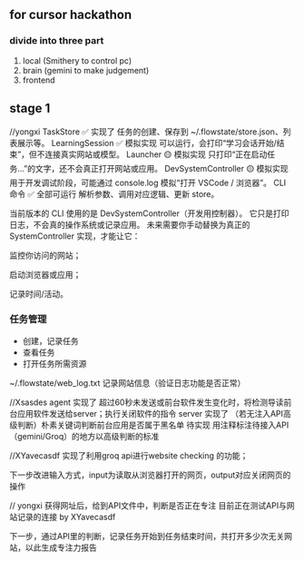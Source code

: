 ## for cursor hackathon
### divide into three part
1. local (Smithery to control pc)
2. brain (gemini to make judgement)
3. frontend


## stage 1
//yongxi
TaskStore	✅ 实现了	任务的创建、保存到 ~/.flowstate/store.json、列表展示等。
LearningSession	✅ 模拟实现	可以运行，会打印“学习会话开始/结束”，但不连接真实网站或模型。
Launcher	🟡 模拟实现	只打印“正在启动任务…”的文字，还不会真正打开网站或应用。
DevSystemController	🟡 模拟实现	用于开发调试阶段，可能通过 console.log 模拟“打开 VSCode / 浏览器”。
CLI 命令	✅ 全部可运行	解析参数、调用对应逻辑、更新 store。

当前版本的 CLI 使用的是 DevSystemController（开发用控制器）。
它只是打印日志，不会真的操作系统或记录应用。
未来需要你手动替换为真正的 SystemController 实现，才能让它：

监控你访问的网站；

启动浏览器或应用；

记录时间/活动。

### 任务管理
- 创建，记录任务
- 查看任务
- 打开任务所需资源

~/.flowstate/web_log.txt 记录网站信息（验证日志功能是否正常）

//Xsasdes
agent 实现了  超过60秒未发送或前台软件发生变化时，将检测导读前台应用软件发送给server；执行关闭软件的指令
server  实现了  （若无注入API高级判断）朴素关键词判断前台应用是否属于黑名单
        待实现  用注释标注待接入API（gemini/Groq）的地方以高级判断的标准

//XYavecasdf
实现了利用groq api进行website checking 的功能；

下一步改进输入方式，input为读取从浏览器打开的网页，output对应关闭网页的操作

// yongxi
获得网址后，给到API文件中，判断是否正在专注
目前正在测试API与网站记录的连接 by XYavecasdf

下一步，通过API里的判断，记录任务开始到任务结束时间，共打开多少次无关网站，以此生成专注力报告
